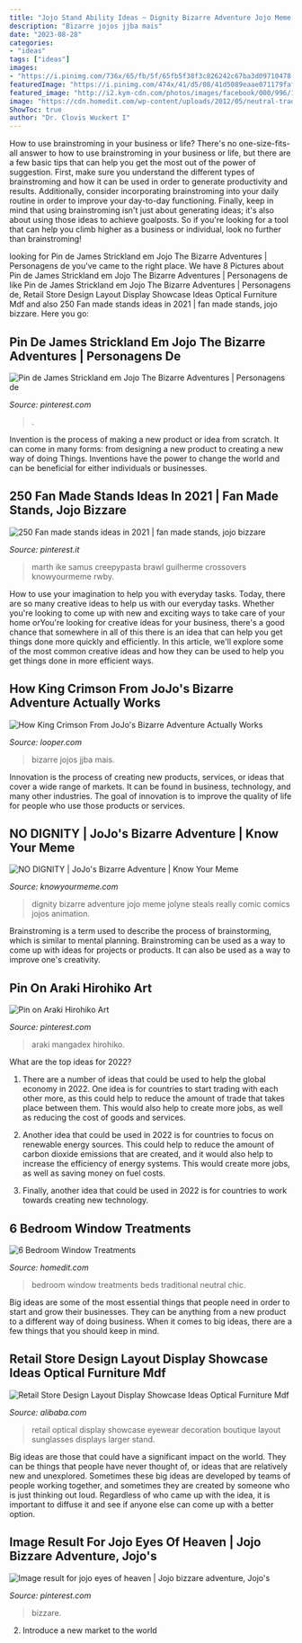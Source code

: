```yaml
---
title: "Jojo Stand Ability Ideas ~ Dignity Bizarre Adventure Jojo Meme Jolyne Steals Really Comic Comics Jojos Animation"
description: "Bizarre jojos jjba mais"
date: "2023-08-28"
categories:
- "ideas"
tags: ["ideas"]
images:
- "https://i.pinimg.com/736x/65/fb/5f/65fb5f38f3c826242c67ba3d09710478--jojo-bizzare-adventure-twitter-com.jpg"
featuredImage: "https://i.pinimg.com/474x/41/d5/08/41d5089eaae071179faf7af5faeccfb8.jpg"
featured_image: "http://i2.kym-cdn.com/photos/images/facebook/000/996/139/6ad.png"
image: "https://cdn.homedit.com/wp-content/uploads/2012/05/neutral-traditional-bedroom-two-beds.jpg"
ShowToc: true
author: "Dr. Clovis Wuckert I"
---
```



How to use brainstroming in your business or life?
There's no one-size-fits-all answer to how to use brainstroming in your business or life, but there are a few basic tips that can help you get the most out of the power of suggestion. First, make sure you understand the different types of brainstroming and how it can be used in order to generate productivity and results. Additionally, consider incorporating brainstroming into your daily routine in order to improve your day-to-day functioning. Finally, keep in mind that using brainstroming isn't just about generating ideas; it's also about using those ideas to achieve goalposts. So if you're looking for a tool that can help you climb higher as a business or individual, look no further than brainstroming!

	

		
looking for Pin de James Strickland em Jojo The Bizarre Adventures | Personagens de you've came to the right place. We have 8 Pictures about Pin de James Strickland em Jojo The Bizarre Adventures | Personagens de like Pin de James Strickland em Jojo The Bizarre Adventures | Personagens de, Retail Store Design Layout Display Showcase Ideas Optical Furniture Mdf and also 250 Fan made stands ideas in 2021 | fan made stands, jojo bizzare. Here you go:
		
    
## Pin De James Strickland Em Jojo The Bizarre Adventures | Personagens De

<img loading=lazy src="https://i.pinimg.com/736x/cd/f4/41/cdf441384138d5da1ee8e8dae8f6a7a6.jpg" onerror="this.onerror=null;this.src='https://tse1.mm.bing.net/th?id=OIP.zpO2JKtfLs6zAsmVrFSgXQHaKM&amp;pid=15.1';" alt="Pin de James Strickland em Jojo The Bizarre Adventures | Personagens de">

_Source: pinterest.com_

>. 

	

Invention is the process of making a new product or idea from scratch. It can come in many forms: from designing a new product to creating a new way of doing Things. Inventions have the power to change the world and can be beneficial for either individuals or businesses.

    
## 250 Fan Made Stands Ideas In 2021 | Fan Made Stands, Jojo Bizzare

<img loading=lazy src="https://i.pinimg.com/474x/41/d5/08/41d5089eaae071179faf7af5faeccfb8.jpg" onerror="this.onerror=null;this.src='https://tse3.mm.bing.net/th?id=OIP.DGWQB9MXJFf8ziEiV8zzRwAAAA&amp;pid=15.1';" alt="250 Fan made stands ideas in 2021 | fan made stands, jojo bizzare">

_Source: pinterest.it_

>marth ike samus creepypasta brawl guilherme crossovers knowyourmeme rwby. 

	

How to use your imagination to help you with everyday tasks.
Today, there are so many creative ideas to help us with our everyday tasks. Whether you're looking to come up with new and exciting ways to take care of your home orYou're looking for creative ideas for your business, there's a good chance that somewhere in all of this there is an idea that can help you get things done more quickly and efficiently. In this article, we'll explore some of the most common creative ideas and how they can be used to help you get things done in more efficient ways.

    
## How King Crimson From JoJo&#039;s Bizarre Adventure Actually Works

<img loading=lazy src="https://img3.looper.com/img/gallery/how-king-crimson-from-jojos-bizarre-adventure-actually-works/l-intro-1604601804.jpg" onerror="this.onerror=null;this.src='https://tse3.mm.bing.net/th?id=OIP.88c3Qi-owwgRSPfHZ7PFzwHaEK&amp;pid=15.1';" alt="How King Crimson From JoJo&#039;s Bizarre Adventure Actually Works">

_Source: looper.com_

>bizarre jojos jjba mais. 

	

Innovation is the process of creating new products, services, or ideas that cover a wide range of markets. It can be found in business, technology, and many other industries. The goal of innovation is to improve the quality of life for people who use those products or services.

    
## NO DIGNITY | JoJo&#039;s Bizarre Adventure | Know Your Meme

<img loading=lazy src="http://i2.kym-cdn.com/photos/images/facebook/000/996/139/6ad.png" onerror="this.onerror=null;this.src='https://tse3.mm.bing.net/th?id=OIP.Or7cgTBcw4R_3z8kfgpTKgHaL1&amp;pid=15.1';" alt="NO DIGNITY | JoJo&#039;s Bizarre Adventure | Know Your Meme">

_Source: knowyourmeme.com_

>dignity bizarre adventure jojo meme jolyne steals really comic comics jojos animation. 

	

Brainstroming is a term used to describe the process of brainstorming, which is similar to mental planning. Brainstroming can be used as a way to come up with ideas for projects or products. It can also be used as a way to improve one's creativity.

    
## Pin On Araki Hirohiko Art

<img loading=lazy src="https://i.pinimg.com/736x/32/1f/ff/321fff56a34574c3930cf410a0898d20.jpg" onerror="this.onerror=null;this.src='https://tse4.mm.bing.net/th?id=OIP.xdiGchouUJwdcPHC2IChqAHaLZ&amp;pid=15.1';" alt="Pin on Araki Hirohiko Art">

_Source: pinterest.com_

>araki mangadex hirohiko. 

	

What are the top ideas for 2022?
1. There are a number of ideas that could be used to help the global economy in 2022. One idea is for countries to start trading with each other more, as this could help to reduce the amount of trade that takes place between them. This would also help to create more jobs, as well as reducing the cost of goods and services.
2. Another idea that could be used in 2022 is for countries to focus on renewable energy sources. This could help to reduce the amount of carbon dioxide emissions that are created, and it would also help to increase the efficiency of energy systems. This would create more jobs, as well as saving money on fuel costs.

3. Finally, another idea that could be used in 2022 is for countries to work towards creating new technology.

    
## 6 Bedroom Window Treatments

<img loading=lazy src="https://cdn.homedit.com/wp-content/uploads/2012/05/neutral-traditional-bedroom-two-beds.jpg" onerror="this.onerror=null;this.src='https://tse2.mm.bing.net/th?id=OIP.yOl5KWd6lmSKdVi3yHXxzAHaJ4&amp;pid=15.1';" alt="6 Bedroom Window Treatments">

_Source: homedit.com_

>bedroom window treatments beds traditional neutral chic. 

	

Big ideas are some of the most essential things that people need in order to start and grow their businesses. They can be anything from a new product to a different way of doing business. When it comes to big ideas, there are a few things that you should keep in mind. 

    
## Retail Store Design Layout Display Showcase Ideas Optical Furniture Mdf

<img loading=lazy src="https://img.alicdn.com/bao/uploaded/TB1PaD.ncLJ8KJjy0FnXXcFDpXa.jpg" onerror="this.onerror=null;this.src='https://tse1.mm.bing.net/th?id=OIP.c-NKq1kutLkLsRl671HJ8gHaFk&amp;pid=15.1';" alt="Retail Store Design Layout Display Showcase Ideas Optical Furniture Mdf">

_Source: alibaba.com_

>retail optical display showcase eyewear decoration boutique layout sunglasses displays larger stand. 

	

Big ideas are those that could have a significant impact on the world. They can be things that people have never thought of, or ideas that are relatively new and unexplored. Sometimes these big ideas are developed by teams of people working together, and sometimes they are created by someone who is just thinking out loud. Regardless of who came up with the idea, it is important to diffuse it and see if anyone else can come up with a better option.

    
## Image Result For Jojo Eyes Of Heaven | Jojo Bizzare Adventure, Jojo&#039;s

<img loading=lazy src="https://i.pinimg.com/736x/65/fb/5f/65fb5f38f3c826242c67ba3d09710478--jojo-bizzare-adventure-twitter-com.jpg" onerror="this.onerror=null;this.src='https://tse2.mm.bing.net/th?id=OIP.o17d0JZ8gdP2bcqxtgAqOwHaNH&amp;pid=15.1';" alt="Image result for jojo eyes of heaven | Jojo bizzare adventure, Jojo&#039;s">

_Source: pinterest.com_

>bizzare. 

	

2. Introduce a new market to the world 

